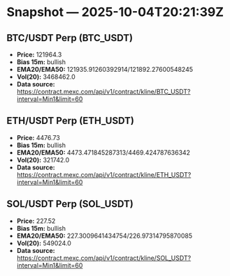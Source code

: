 # Snapshot — 2025-10-04T20:21:39Z

## BTC/USDT Perp (BTC_USDT)
- **Price:** 121964.3
- **Bias 15m:** bullish
- **EMA20/EMA50:** 121935.91260392914/121892.27600548245
- **Vol(20):** 3468462.0
- **Data source:** https://contract.mexc.com/api/v1/contract/kline/BTC_USDT?interval=Min1&limit=60

## ETH/USDT Perp (ETH_USDT)
- **Price:** 4476.73
- **Bias 15m:** bullish
- **EMA20/EMA50:** 4473.471845287313/4469.424787636342
- **Vol(20):** 321742.0
- **Data source:** https://contract.mexc.com/api/v1/contract/kline/ETH_USDT?interval=Min1&limit=60

## SOL/USDT Perp (SOL_USDT)
- **Price:** 227.52
- **Bias 15m:** bullish
- **EMA20/EMA50:** 227.3009641434754/226.97314795870085
- **Vol(20):** 549024.0
- **Data source:** https://contract.mexc.com/api/v1/contract/kline/SOL_USDT?interval=Min1&limit=60
